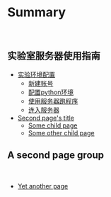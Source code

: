 # Summary
​
## 实验室服务器使用指南
<!-- ​~~食~~ -->

* [实验环境配置](doc/page1/README.md)
    * [新建账号](doc/page1/page1-1.md)
    * [配置python环境](doc/part1/page1-2.md)
    * [使用服务器跑程序](doc/part1/page1-3.md)
    * [连入服务器](doc/part1/page1-4.md)
* [Second page's title](page2/README.md)
    * [Some child page](page2/page2-1.md)
    * [Some other child page](part2/page2-2.md)

## A second page group
​
* [Yet another page](another-page.md)
